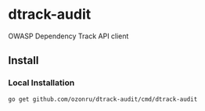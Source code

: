 # dtrack-audit
OWASP Dependency Track API client

## Install

### Local Installation

```bash
go get github.com/ozonru/dtrack-audit/cmd/dtrack-audit
```
